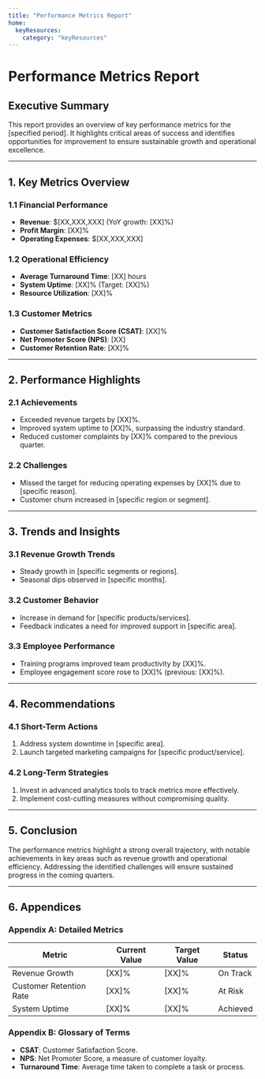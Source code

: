```yaml
---
title: "Performance Metrics Report"
home:
  keyResources:
    category: "keyResources"
---
```

# Performance Metrics Report

## Executive Summary
This report provides an overview of key performance metrics for the [specified period]. It highlights critical areas of success and identifies opportunities for improvement to ensure sustainable growth and operational excellence.

---

## 1. Key Metrics Overview
### 1.1 Financial Performance
- **Revenue**: $[XX,XXX,XXX] (YoY growth: [XX]%)
- **Profit Margin**: [XX]%
- **Operating Expenses**: $[XX,XXX,XXX]

### 1.2 Operational Efficiency
- **Average Turnaround Time**: [XX] hours
- **System Uptime**: [XX]% (Target: [XX]%)
- **Resource Utilization**: [XX]%

### 1.3 Customer Metrics
- **Customer Satisfaction Score (CSAT)**: [XX]%
- **Net Promoter Score (NPS)**: [XX]
- **Customer Retention Rate**: [XX]%

---

## 2. Performance Highlights
### 2.1 Achievements
- Exceeded revenue targets by [XX]%.
- Improved system uptime to [XX]%, surpassing the industry standard.
- Reduced customer complaints by [XX]% compared to the previous quarter.

### 2.2 Challenges
- Missed the target for reducing operating expenses by [XX]% due to [specific reason].
- Customer churn increased in [specific region or segment].

---

## 3. Trends and Insights
### 3.1 Revenue Growth Trends
- Steady growth in [specific segments or regions].
- Seasonal dips observed in [specific months].

### 3.2 Customer Behavior
- Increase in demand for [specific products/services].
- Feedback indicates a need for improved support in [specific area].

### 3.3 Employee Performance
- Training programs improved team productivity by [XX]%.
- Employee engagement score rose to [XX]% (previous: [XX]%).

---

## 4. Recommendations
### 4.1 Short-Term Actions
1. Address system downtime in [specific area].
2. Launch targeted marketing campaigns for [specific product/service].

### 4.2 Long-Term Strategies
1. Invest in advanced analytics tools to track metrics more effectively.
2. Implement cost-cutting measures without compromising quality.

---

## 5. Conclusion
The performance metrics highlight a strong overall trajectory, with notable achievements in key areas such as revenue growth and operational efficiency. Addressing the identified challenges will ensure sustained progress in the coming quarters.

---

## 6. Appendices
### Appendix A: Detailed Metrics
| Metric                        | Current Value | Target Value | Status    |
|-------------------------------|---------------|--------------|-----------|
| Revenue Growth                | [XX]%         | [XX]%        | On Track  |
| Customer Retention Rate       | [XX]%         | [XX]%        | At Risk   |
| System Uptime                 | [XX]%         | [XX]%        | Achieved  |

### Appendix B: Glossary of Terms
- **CSAT**: Customer Satisfaction Score.
- **NPS**: Net Promoter Score, a measure of customer loyalty.
- **Turnaround Time**: Average time taken to complete a task or process.

